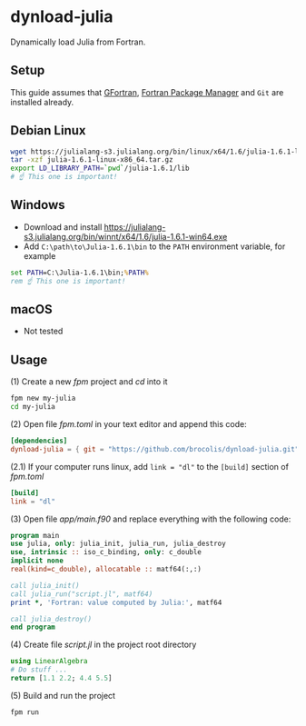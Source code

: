 # dynload-julia

Dynamically load Julia from Fortran.

## Setup
This guide assumes that [GFortran](https://gcc.gnu.org/fortran/), [Fortran Package Manager](https://github.com/fortran-lang/fpm)
and `Git` are installed already.

## Debian Linux
```sh
wget https://julialang-s3.julialang.org/bin/linux/x64/1.6/julia-1.6.1-linux-x86_64.tar.gz
tar -xzf julia-1.6.1-linux-x86_64.tar.gz
export LD_LIBRARY_PATH=`pwd`/julia-1.6.1/lib
# ☝️ This one is important!
```

## Windows
- Download and install https://julialang-s3.julialang.org/bin/winnt/x64/1.6/julia-1.6.1-win64.exe
- Add `C:\path\to\Julia-1.6.1\bin` to the `PATH` environment variable, for example
```bat
set PATH=C:\Julia-1.6.1\bin;%PATH%
rem ☝️ This one is important!
```

## macOS
- Not tested

## Usage
(1) Create a new _fpm_ project and _cd_ into it
```sh
fpm new my-julia
cd my-julia
```
(2) Open file _fpm.toml_ in your text editor and append this code:
```toml
[dependencies]
dynload-julia = { git = "https://github.com/brocolis/dynload-julia.git" }
```

(2.1) If your computer runs linux, add `link = "dl"` to the `[build]` section of  _fpm.toml_
```toml
[build]
link = "dl"
```

(3) Open file _app/main.f90_ and replace everything with the following code:
```fortran
program main
use julia, only: julia_init, julia_run, julia_destroy
use, intrinsic :: iso_c_binding, only: c_double
implicit none
real(kind=c_double), allocatable :: matf64(:,:)

call julia_init()
call julia_run("script.jl", matf64)
print *, 'Fortran: value computed by Julia:', matf64

call julia_destroy()
end program
```
(4) Create file _script.jl_ in the project root directory
```julia
using LinearAlgebra
# Do stuff ...
return [1.1 2.2; 4.4 5.5]
```

(5) Build and run the project
```sh
fpm run
```
